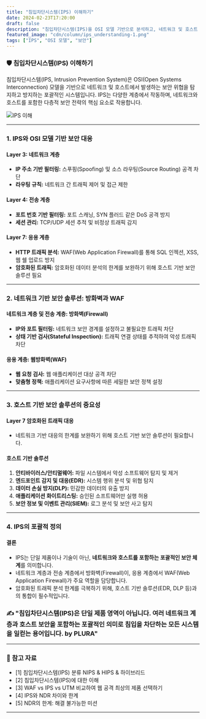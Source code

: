 ```yaml
---
title: "침입차단시스템(IPS) 이해하기"
date: 2024-02-23T17:20:00
draft: false
description: "침입차단시스템(IPS)을 OSI 모델 기반으로 분석하고, 네트워크 및 호스트 보안의 포괄적 전략으로 이해합니다."
featured_image: "cdn/column/ips_understanding-1.png"
tags: ["IPS", "OSI 모델", "보안"]
---
```


### 🛡️ 침입차단시스템(IPS) 이해하기

침입차단시스템(IPS, Intrusion Prevention System)은 OSI(Open Systems Interconnection) 모델을 기반으로 네트워크 및 호스트에서 발생하는 보안 위협을 탐지하고 방지하는 포괄적인 시스템입니다. IPS는 다양한 계층에서 작동하며, 네트워크와 호스트를 포함한 다층적 보안 전략의 핵심 요소로 작용합니다.

<!--more-->

![IPS 이해](https://blog.plura.io/cdn/column/ips_understanding-1.png)

---

### 1. **IPS와 OSI 모델 기반 보안 대응**

#### **Layer 3: 네트워크 계층**
- **IP 주소 기반 필터링:** 스푸핑(Spoofing) 및 소스 라우팅(Source Routing) 공격 차단
- **라우팅 규칙:** 네트워크 간 트래픽 제어 및 접근 제한

#### **Layer 4: 전송 계층**
- **포트 번호 기반 필터링:** 포트 스캐닝, SYN 플러드 같은 DoS 공격 방지
- **세션 관리:** TCP/UDP 세션 추적 및 비정상 트래픽 감지

#### **Layer 7: 응용 계층**
- **HTTP 트래픽 분석:** WAF(Web Application Firewall)를 통해 SQL 인젝션, XSS, 웹 쉘 업로드 방지
- **암호화된 트래픽:** 암호화된 데이터 분석의 한계를 보완하기 위해 호스트 기반 보안 솔루션 필요

---

### 2. **네트워크 기반 보안 솔루션: 방화벽과 WAF**

#### **네트워크 계층 및 전송 계층: 방화벽(Firewall)**
- **IP와 포트 필터링:** 네트워크 보안 경계를 설정하고 불필요한 트래픽 차단
- **상태 기반 검사(Stateful Inspection):** 트래픽 연결 상태를 추적하여 악성 트래픽 차단

#### **응용 계층: 웹방화벽(WAF)**
- **웹 요청 검사:** 웹 애플리케이션 대상 공격 차단
- **맞춤형 정책:** 애플리케이션 요구사항에 따른 세밀한 보안 정책 설정

---

### 3. **호스트 기반 보안 솔루션의 중요성**

#### **Layer 7 암호화된 트래픽 대응**
- 네트워크 기반 대응의 한계를 보완하기 위해 호스트 기반 보안 솔루션이 필요합니다.

#### **호스트 기반 솔루션**
1. **안티바이러스/안티멀웨어:** 파일 시스템에서 악성 소프트웨어 탐지 및 제거
2. **엔드포인트 감지 및 대응(EDR):** 시스템 행위 분석 및 위협 탐지
3. **데이터 손실 방지(DLP):** 민감한 데이터의 유출 방지
4. **애플리케이션 화이트리스팅:** 승인된 소프트웨어만 실행 허용
5. **보안 정보 및 이벤트 관리(SIEM):** 로그 분석 및 보안 사고 탐지

---

### 4. **IPS의 포괄적 정의**

#### **결론**
- IPS는 단일 제품이나 기술이 아닌, **네트워크와 호스트를 포함하는 포괄적인 보안 체계**를 의미합니다.
- 네트워크 계층과 전송 계층에서 방화벽(Firewall)이, 응용 계층에서 WAF(Web Application Firewall)가 주요 역할을 담당합니다.
- 암호화된 트래픽 분석 한계를 극복하기 위해, 호스트 기반 솔루션(EDR, DLP 등)과의 통합이 필수적입니다.

### ✍️ "침입차단시스템(IPS)은 단일 제품 영역이 아닙니다. 여러 네트워크 계층과 호스트 보안을 포함하는 포괄적인 의미로 침입을 차단하는 모든 시스템을 일컫는 용어입니다. by PLURA"

---

### 🔗 참고 자료
- [1] 침입차단시스템(IPS) 분류 NIPS & HIPS & 하이브리드  
- [2] 침입차단시스템(IPS)에 대한 이해  
- [3] WAF vs IPS vs UTM 비교하여 웹 공격 최상의 제품 선택하기  
- [4] IPS와 NDR 차이와 한계  
- [5] NDR의 한계: 해결 불가능한 미션  

---
